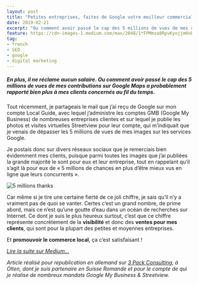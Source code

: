 ```yaml
---
layout: post
title: "Petites entreprises, faites de Google votre meilleur commercial"
date: 2019-02-21
excerpt: "Ou comment avoir passé le cap des 5 millions de vues de mes contributions sur Google Maps a probablement rapporté bien plus à mes clients concernés au fil du temps."
feature: https://cdn-images-1.medium.com/max/2048/1*FPMmza8RpvKyojjm6nbpsA.jpeg
tag:
- french
- SEO
- google
- digital marketing
---
```



##### En plus, il ne réclame aucun salaire. Ou comment avoir passé le cap des 5 millions de vues de mes contributions sur Google Maps a probablement rapporté bien plus à mes clients concernés au fil du temps.

Tout récemment, je partageais le mail que j’ai reçu de Google sur mon compte Local Guide, avec lequel j’administre les comptes GMB (Google My Business) de nombreuses entreprises clientes et sur lequel je publie les photos et visites virtuelles Streetview pour leur compte, qui m’indiquait que je venais de dépasser les 5 millions de vues de mes images sur les services Google.

Je postais donc sur divers réseaux sociaux que je remerciais bien évidemment mes clients, puisque parmi toutes les images que j’ai publiées la grande majorité le sont pour eux et leur entreprise, tout en rappelant qu’il s’agit là pour eux de « 5 millions de chances en plus d’être mieux vus en ligne que leurs concurrents ».  

  ![5 millions thanks](https://cdn-images-1.medium.com/max/640/1*4nq1e0JrQeoiH_IRTKfpMw.png)

Car même si je tire une certaine fierté de ce joli chiffre, je sais qu’il n’y a vraiment pas de quoi se vanter. Certes c’est un grand nombre, de prime abord, mais ce n’est qu’une goutte d’eau dans un océan de recherches sur Internet. Ce dont je suis le plus heureux surtout, c’est que ce chiffre représente concrètement de la **visibilité** et donc des **ventes pour mes clients**, qui sont pour la plupart des petites et moyennes entreprises.

Et **promouvoir le commerce local**, ça c’est satisfaisant !

[*Lire la suite sur Medium...*](https://rmcd0.medium.com/petites-entreprises-faites-de-google-votre-meilleur-commercial-224f041b818a)

_Article réalisé pour republication en allemand sur [3 Pack Consulting](https://3pack.ch), à Olten, dont je suis partenaire en Suisse Romande et pour le compte de qui je réalise de nombreux mandats Google My Business & Streetview._

